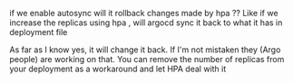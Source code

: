 if we enable autosync will it rollback changes made by hpa ?? Like if we increase the replicas using hpa , will argocd sync it back to what it has in deployment file

As far as I know yes, it will change it back. If I'm not mistaken they (Argo people) are working on that. You can remove the number of replicas from your deployment as a workaround and let HPA deal with it